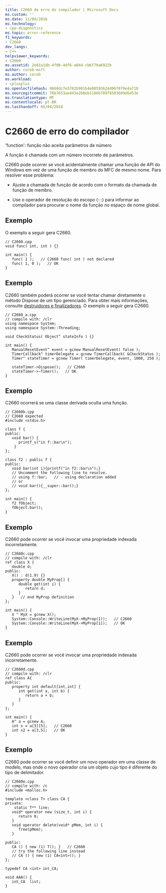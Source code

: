 ```yaml
---
title: C2660 de erro do compilador | Microsoft Docs
ms.custom: ''
ms.date: 11/04/2016
ms.technology:
- cpp-diagnostics
ms.topic: error-reference
f1_keywords:
- C2660
dev_langs:
- C++
helpviewer_keywords:
- C2660
ms.assetid: 2e01a1db-4f00-4df6-a04d-cb6f70a6922b
author: corob-msft
ms.author: corob
ms.workload:
- cplusplus
ms.openlocfilehash: 9868dc7e5702b901b4e08593624d06f879e4a710
ms.sourcegitcommit: 76b7653ae443a2b8eb1186b789f8503609d6453e
ms.translationtype: MT
ms.contentlocale: pt-BR
ms.lasthandoff: 05/04/2018
---
```

# <a name="compiler-error-c2660"></a>C2660 de erro do compilador
'function': função não aceita parâmetros de número  
  
 A função é chamada com um número incorreto de parâmetros.  
  
 C2660 pode ocorrer se você acidentalmente chamar uma função de API do Windows em vez de uma função de membro do MFC de mesmo nome. Para resolver esse problema:  
  
-   Ajuste a chamada de função de acordo com o formato da chamada de função de membro.  
  
-   Use o operador de resolução do escopo (`::`) para informar ao compilador para procurar o nome da função no espaço de nome global.  
  
## <a name="example"></a>Exemplo  
 O exemplo a seguir gera C2660.  
  
```  
// C2660.cpp  
void func( int, int ) {}  
  
int main() {  
   func( 1 );   // C2660 func( int ) not declared  
   func( 1, 0 );   // OK  
}  
```  
  
## <a name="example"></a>Exemplo  
 C2660 também poderá ocorrer se você tentar chamar diretamente o método Dispose de um tipo gerenciado. Para obter mais informações, consulte [destruidores e finalizadores](../../dotnet/how-to-define-and-consume-classes-and-structs-cpp-cli.md#BKMK_Destructors_and_finalizers). O exemplo a seguir gera C2660.  
  
```  
// C2660_a.cpp  
// compile with: /clr  
using namespace System;  
using namespace System::Threading;  
  
void CheckStatus( Object^ stateInfo ) {}  
  
int main() {  
   ManualResetEvent^ event = gcnew ManualResetEvent( false );     
   TimerCallback^ timerDelegate = gcnew TimerCallback( &CheckStatus );  
   Timer^ stateTimer = gcnew Timer( timerDelegate, event, 1000, 250 );  
  
   stateTimer->Dispose();   // C2660  
   stateTimer->~Timer();   // OK  
}  
```  
  
## <a name="example"></a>Exemplo  
 C2660 ocorrerá se uma classe derivada oculta uma função.  
  
```  
// C2660b.cpp  
// C2660 expected  
#include <stdio.h>  
  
class f {  
public:  
   void bar() {  
      printf_s("in f::bar\n");  
    }  
};  
  
class f2 : public f {  
public:  
   void bar(int i){printf("in f2::bar\n");}  
   // Uncomment the following line to resolve.  
   // using f::bar;   // - using declaration added  
   // or  
   // void bar(){__super::bar();}  
};  
  
int main() {  
   f2 fObject;  
   fObject.bar();  
}  
```  
  
## <a name="example"></a>Exemplo  
 C2660 pode ocorrer se você invocar uma propriedade indexada incorretamente.  
  
```  
// C2660c.cpp  
// compile with: /clr  
ref class X {  
   double d;  
public:  
   X() : d(1.9) {}  
   property double MyProp[] {  
      double get(int i) {  
         return d;  
      }  
   }   // end MyProp definition  
};  
  
int main() {  
   X ^ MyX = gcnew X();  
   System::Console::WriteLine(MyX->MyProp(1));   // C2660  
   System::Console::WriteLine(MyX->MyProp[1]);   // OK  
}  
```  
  
## <a name="example"></a>Exemplo  
 C2660 pode ocorrer se você invocar uma propriedade indexada incorretamente.  
  
```  
// C2660d.cpp  
// compile with: /clr  
ref class A{  
public:  
   property int default[int,int] {  
      int get(int a, int b) {  
         return a + b;  
      }  
   }  
};  
  
int main() {  
   A^ a = gcnew A;  
   int x = a[3][5];   // C2660  
   int x2 = a[3,5];   // OK  
}  
```  
  
## <a name="example"></a>Exemplo  
 C2660 pode ocorrer se você definir um novo operador em uma classe de modelo, mas onde o novo operador cria um objeto cujo tipo é diferente do tipo de delimitador.  
  
```  
// C2660e.cpp  
// compile with: /c  
#include <malloc.h>  
  
template <class T> class CA {  
private:  
    static T** line;  
   void* operator new (size_t, int i) {   
      return 0;  
   }  
   void operator delete(void* pMem, int i) {  
      free(pMem);  
   }  
  
public:  
   CA () { new (1) T(); }   // C2660  
   // try the following line instead  
   // CA () { new (1) CA<int>(); }  
};  
  
typedef CA <int> int_CA;  
  
void AAA() {  
   int_CA  list;  
}  
```